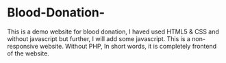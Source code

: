 # Blood-Donation-
This is a demo website for blood donation, I haved used HTML5 &amp; CSS and without javascript but further, I will add some javascript. This is a non-responsive website. Without PHP, In short words, it is completely frontend of the website.
